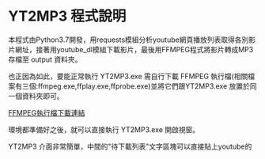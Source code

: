 # YT2MP3 程式說明本程式由Python3.7開發，用requests模組分析youtube網頁播放列表取得各別影片網址，接著用youtube_dl模組下載影片，最後用FFMPEG程式將影片轉成MP3存檔至 output 資料夾。也正因為如此，要能正常執行 YT2MP3.exe 需自行下載 FFMPEG 執行檔(相關檔案有三個:ffmpeg.exe,ffplay.exe,ffprobe.exe)並將它們跟YT2MP3.exe 放置於同一個資料夾即可。[FFMPEG執行檔下載連結](https://github.com/BtbN/FFmpeg-Builds/releases/download/autobuild-2021-02-22-12-31/ffmpeg-N-101220-g82a2cbf820-win64-gpl-vulkan.zip)環境都準備好之後，就可以直接執行 YT2MP3.exe 開啟視窗。YT2MP3 介面非常簡單，中間的"待下載列表"文字區塊可以直接貼上youtube的